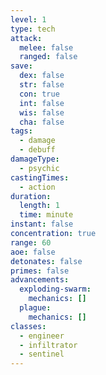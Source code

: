 ```yaml
---
level: 1
type: tech
attack:
  melee: false
  ranged: false
save:
  dex: false
  str: false
  con: true
  int: false
  wis: false
  cha: false
tags:
  - damage
  - debuff
damageType:
  - psychic
castingTimes:
  - action
duration:
  length: 1
  time: minute
instant: false
concentration: true
range: 60
aoe: false
detonates: false
primes: false
advancements:
  exploding-swarm:
    mechanics: []
  plague:
    mechanics: []
classes:
  - engineer
  - infiltrator
  - sentinel
---
```

